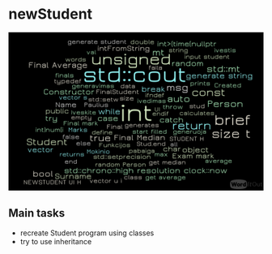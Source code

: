 # newStudent
 ![alt text](https://github.com/PauliusKu/newStudent/blob/developer/WordItOut.png)
## Main tasks
 - recreate Student program using classes
 - try to use inheritance

